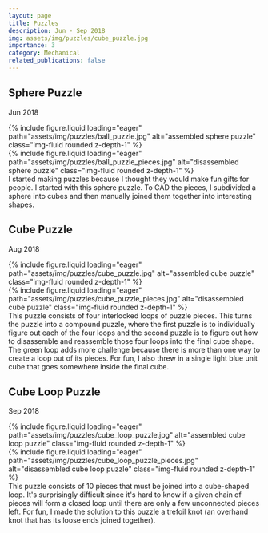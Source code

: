 ```yaml
---
layout: page
title: Puzzles
description: Jun - Sep 2018
img: assets/img/puzzles/cube_puzzle.jpg
importance: 3
category: Mechanical
related_publications: false
---
```


<h2 class="post-title">Sphere Puzzle</h2>
<p class="subpost-description">Jun 2018</p>
<div class="row justify-content-center">
    <div class="col-sm-5 mt-3">
        {% include figure.liquid loading="eager" path="assets/img/puzzles/ball_puzzle.jpg" alt="assembled sphere puzzle" class="img-fluid rounded z-depth-1" %}
    </div>
    <div class="col-sm-5 mt-3">
        {% include figure.liquid loading="eager" path="assets/img/puzzles/ball_puzzle_pieces.jpg" alt="disassembled sphere puzzle" class="img-fluid rounded z-depth-1" %}
    </div>
</div>
I started making puzzles because I thought they would make fun gifts for people. I started with this sphere puzzle. To CAD the pieces, I subdivided a sphere into cubes and then manually joined them together into interesting shapes.


<h2 class="post-title">Cube Puzzle</h2>
<p class="subpost-description">Aug 2018</p>
<div class="row justify-content-center">
    <div class="col-sm-5 mt-3">
        {% include figure.liquid loading="eager" path="assets/img/puzzles/cube_puzzle.jpg" alt="assembled cube puzzle" class="img-fluid rounded z-depth-1" %}
    </div>
    <div class="col-sm-3 mt-3">
        {% include figure.liquid loading="eager" path="assets/img/puzzles/cube_puzzle_pieces.jpg" alt="disassembled cube puzzle" class="img-fluid rounded z-depth-1" %}
    </div>
</div>
This puzzle consists of four interlocked loops of puzzle pieces. This turns the puzzle into a compound puzzle, where the first puzzle is to individually figure out each of the four loops and the second puzzle is to figure out how to disassemble and reassemble those four loops into the final cube shape. The green loop adds more challenge because there is more than one way to create a loop out of its pieces. For fun, I also threw in a single light blue unit cube that goes somewhere inside the final cube.


<h2 class="post-title">Cube Loop Puzzle</h2>
<p class="subpost-description">Sep 2018</p>
<div class="row justify-content-center">
    <div class="col-sm-5 mt-3">
        {% include figure.liquid loading="eager" path="assets/img/puzzles/cube_loop_puzzle.jpg" alt="assembled cube loop puzzle" class="img-fluid rounded z-depth-1" %}
    </div>
    <div class="col-sm-5 mt-3">
        {% include figure.liquid loading="eager" path="assets/img/puzzles/cube_loop_puzzle_pieces.jpg" alt="disassembled cube loop puzzle" class="img-fluid rounded z-depth-1" %}
    </div>
</div>
This puzzle consists of 10 pieces that must be joined into a cube-shaped loop. It's surprisingly difficult since it's hard to know if a given chain of pieces will form a closed loop until there are only a few unconnected pieces left. For fun, I made the solution to this puzzle a trefoil knot (an overhand knot that has its loose ends joined together).
